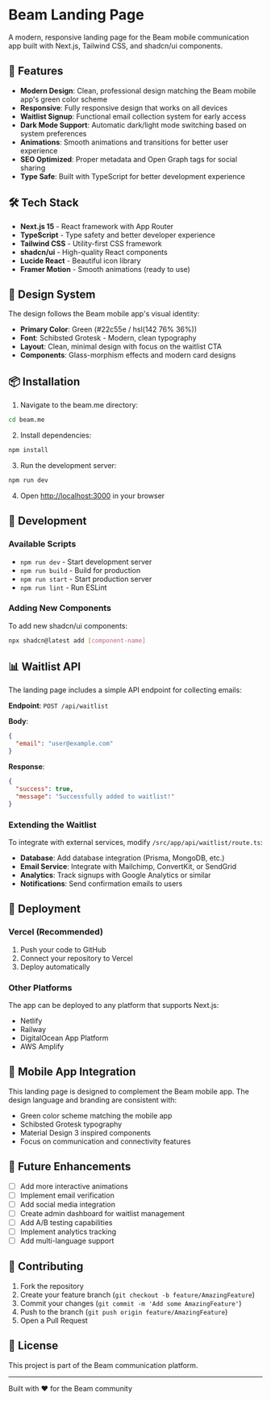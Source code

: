 # Beam Landing Page

A modern, responsive landing page for the Beam mobile communication app built with Next.js, Tailwind CSS, and shadcn/ui components.

## 🚀 Features

- **Modern Design**: Clean, professional design matching the Beam mobile app's green color scheme
- **Responsive**: Fully responsive design that works on all devices
- **Waitlist Signup**: Functional email collection system for early access
- **Dark Mode Support**: Automatic dark/light mode switching based on system preferences
- **Animations**: Smooth animations and transitions for better user experience
- **SEO Optimized**: Proper metadata and Open Graph tags for social sharing
- **Type Safe**: Built with TypeScript for better development experience

## 🛠️ Tech Stack

- **Next.js 15** - React framework with App Router
- **TypeScript** - Type safety and better developer experience
- **Tailwind CSS** - Utility-first CSS framework
- **shadcn/ui** - High-quality React components
- **Lucide React** - Beautiful icon library
- **Framer Motion** - Smooth animations (ready to use)

## 🎨 Design System

The design follows the Beam mobile app's visual identity:
- **Primary Color**: Green (#22c55e / hsl(142 76% 36%))
- **Font**: Schibsted Grotesk - Modern, clean typography
- **Layout**: Clean, minimal design with focus on the waitlist CTA
- **Components**: Glass-morphism effects and modern card designs

## 📦 Installation

1. Navigate to the beam.me directory:
```bash
cd beam.me
```

2. Install dependencies:
```bash
npm install
```

3. Run the development server:
```bash
npm run dev
```

4. Open [http://localhost:3000](http://localhost:3000) in your browser

## 🔧 Development

### Available Scripts

- `npm run dev` - Start development server
- `npm run build` - Build for production
- `npm run start` - Start production server
- `npm run lint` - Run ESLint

### Adding New Components

To add new shadcn/ui components:
```bash
npx shadcn@latest add [component-name]
```

## 📊 Waitlist API

The landing page includes a simple API endpoint for collecting emails:

**Endpoint**: `POST /api/waitlist`

**Body**:
```json
{
  "email": "user@example.com"
}
```

**Response**:
```json
{
  "success": true,
  "message": "Successfully added to waitlist!"
}
```

### Extending the Waitlist

To integrate with external services, modify `/src/app/api/waitlist/route.ts`:

- **Database**: Add database integration (Prisma, MongoDB, etc.)
- **Email Service**: Integrate with Mailchimp, ConvertKit, or SendGrid
- **Analytics**: Track signups with Google Analytics or similar
- **Notifications**: Send confirmation emails to users

## 🚀 Deployment

### Vercel (Recommended)

1. Push your code to GitHub
2. Connect your repository to Vercel
3. Deploy automatically

### Other Platforms

The app can be deployed to any platform that supports Next.js:
- Netlify
- Railway
- DigitalOcean App Platform
- AWS Amplify

## 📱 Mobile App Integration

This landing page is designed to complement the Beam mobile app. The design language and branding are consistent with:
- Green color scheme matching the mobile app
- Schibsted Grotesk typography
- Material Design 3 inspired components
- Focus on communication and connectivity features

## 🔄 Future Enhancements

- [ ] Add more interactive animations
- [ ] Implement email verification
- [ ] Add social media integration
- [ ] Create admin dashboard for waitlist management
- [ ] Add A/B testing capabilities
- [ ] Implement analytics tracking
- [ ] Add multi-language support

## 🤝 Contributing

1. Fork the repository
2. Create your feature branch (`git checkout -b feature/AmazingFeature`)
3. Commit your changes (`git commit -m 'Add some AmazingFeature'`)
4. Push to the branch (`git push origin feature/AmazingFeature`)
5. Open a Pull Request

## 📄 License

This project is part of the Beam communication platform.

---

Built with ❤️ for the Beam community
